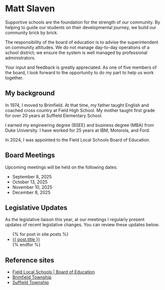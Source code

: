# Matt Slaven
Supportive schools are the foundation for the strength of our community. By helping to guide our students on their developmental journey, we build our community brick by brick.

The responsibility of the board of education is to advise the superintendent on community attitudes. We do not manage day-to-day operations of a school district; we ensure the system is well managed by professional administrators.

Your input and feedback is greatly appreciated. As one of five members of the board, I look forward to the opportunity to do my part to help us work together.

## My background
In 1974, I moved to Brimfield. At that time, my father taught English and coached cross country at Field High School. My mother taught first grade for over 20 years at Suffield Elementary School.

I earned my engineering degree (BSEE) and business degree (MBA) from Duke University. I have worked for 25 years at IBM, Motorola, and Ford.

In 2024, I was appointed to the Field Local Schools Board of Education.

## Board Meetings
Upcoming meetings will be held on the following dates:
<ul>
  <li>September 8, 2025</li>
  <li>October 13, 2025</li>
  <li>November 10, 2025</li>
  <li>December 8, 2025</li>
</ul>

## Legislative Updates
As the legislative liaison this year, at our meetings I regularly present updates of recent legislative changes. You can review these updates below.

<ul>
  {% for post in site.posts %}
    <li>
      <a href="{{ post.url }}">{{ post.title }}</a>
    </li>
  {% endfor %}
</ul>

## Reference sites
<ul>
  <li><a href="https://www.fieldlocalschools.org/board-of-education/index">Field Local Schools | Board of Education</a></li>
  <li><a href="https://brimfieldohio.gov/">Brimfield Township</a></li>
  <li><a href="https://www.portagecounty-oh.gov/regional-planning-commission/pages/suffield">Suffield Township</a></li>
</ul>

